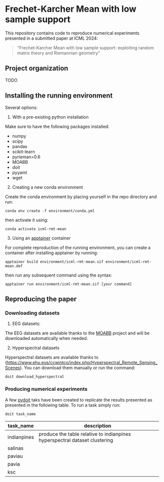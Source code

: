 # Frechet-Karcher Mean with low sample support

This repository contains code to reproduce numerical experiments presented in a submitted paper at ICML 2024:
> "Frechet-Karcher Mean with low sample support: exploiting random matrix theory and Riemannian geometry"

## Project organization

TODO

## Installing the running environment

Several options:

1. With a pre-existing python installation

Make sure to have the following packages installed:
* numpy
* scipy
* pandas
* scikit-learn
* pyrieman=0.6
* MOABB
* doit
* pyyaml
* wget

2. Creating a new conda environment

Create the conda environment by placing yourself in the repo directory and run:
``` console
conda env create -f environment/conda.yml
```

then activate it using:
``` console
conda activate icml-rmt-mean
```

3. Using an [apptainer](https://apptainer.org/) container

For complete reproduction of the running environment, you can create a container after installing apptainer by running:
```console
apptainer build environment/icml-rmt-mean.sif environment/icml-rmt-mean.def
```

then run any subsequent command using the syntax:
```console
apptainer run environment/icml-rmt-mean.sif [your command]
```

## Reproducing the paper

### Downloading datasets

1. EEG datasets:

The EEG datasets are available thanks to the [MOABB](https://github.com/NeuroTechX/moabb) project and will be downloaded automatically when needed.

2. Hyperspectral datasets

Hyperspectral datasets are available thanks to (https://www.ehu.eus/ccwintco/index.php/Hyperspectral_Remote_Sensing_Scenes). You can download them manually or run the command:
```console
doit download_hyperspectral
```

### Producing numerical experiments 

A few [pydoit](https://pydoit.org/) taks have been created to replicate the results presented as presented in the following table. To run a task simply run:

``` console
doit task_name
```

| task_name   | description                                                                |
|-------------|----------------------------------------------------------------------------|
| indianpines | produce the table relative to indianpines hyperspectral dataset clustering |
| salinas     |                                                                            |
| paviau      |                                                                            |
| pavia       |                                                                            |
| ksc         |                                                                            |


